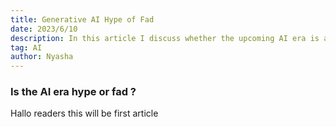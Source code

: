 ```yaml
---
title: Generative AI Hype of Fad
date: 2023/6/10
description: In this article I discuss whether the upcoming AI era is all hype or a fad.
tag: AI
author: Nyasha
---
```


### Is the AI era hype or fad ?

Hallo readers this will be first article
